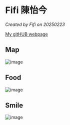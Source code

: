 
# Fifi 陳怡今

*Created by Fifi on 20250223*

[My gitHUB webpage](https://chenyijin0297.github.io.)


## Map
![image](https://github.com/user-attachments/assets/6f3bd68e-e5fa-4304-ab2e-a72cea3d918d)


## Food
![image](https://github.com/user-attachments/assets/a219d599-be80-47d2-b2e1-cda0efc96564)


## Smile

![image](https://github.com/user-attachments/assets/c6c6b63d-befe-4469-9d7e-acd3c0d123d6)
